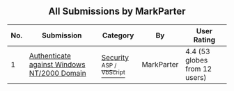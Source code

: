 ﻿<div align="center">

## All Submissions by MarkParter

</div>

No.  | Submission | Category | By   | User Rating
---- | ---------- | -------- | ---- | -----------
1 | [Authenticate against Windows NT/2000 Domain<br />](https://github.com/Planet-Source-Code/markparter-authenticate-against-windows-nt-2000-domain__4-7814) | [Security<br /><sup>ASP / VbScript</sup>](../ByCategory/security__4-14.md) | MarkParter | 4.4 (53 globes from 12 users)
